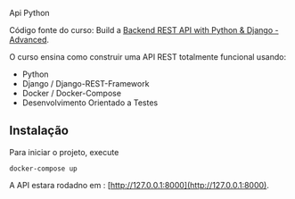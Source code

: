 Api Python

Código fonte do curso: Build a [Backend REST API with Python & Django - Advanced](http://londonapp.dev/django-python-advanced).

O curso ensina como construir uma API REST totalmente funcional usando:

 - Python
 - Django / Django-REST-Framework
 - Docker / Docker-Compose
 - Desenvolvimento Orientado a Testes

## Instalação

Para iniciar o projeto, execute

```
docker-compose up
```

A API estara rodadno em : [http://127.0.0.1:8000](http://127.0.0.1:8000).
